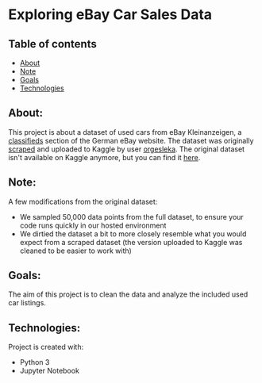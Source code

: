 # Exploring eBay Car Sales Data

## Table of contents
* [About](#about)
* [Note](#note)
* [Goals](#goals)
* [Technologies](#technologies)


## About:
This project is about a dataset of used cars from eBay Kleinanzeigen, a [classifieds](https://en.wikipedia.org/wiki/Classified_advertising) section of the German eBay website. The dataset was originally [scraped](https://en.wikipedia.org/wiki/Web_scraping) and uploaded to Kaggle by user [orgesleka](https://www.kaggle.com/orgesleka).
The original dataset isn't available on Kaggle anymore, but you can find it [here](https://data.world/data-society/used-cars-data).

## Note:
A few modifications from the original dataset:

- We sampled 50,000 data points from the full dataset, to ensure your code runs quickly in our hosted environment
- We dirtied the dataset a bit to more closely resemble what you would expect from a scraped dataset (the version uploaded to Kaggle was cleaned to be easier to work with)

## Goals:
The aim of this project is to clean the data and analyze the included used car listings.

## Technologies:
Project is created with:
* Python 3
* Jupyter Notebook

